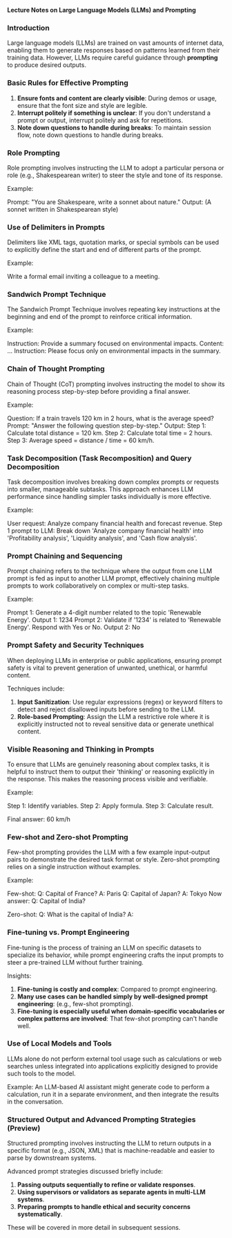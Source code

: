 **Lecture Notes on Large Language Models (LLMs) and Prompting**

### Introduction

Large language models (LLMs) are trained on vast amounts of internet data, enabling them to generate responses based on patterns learned from their training data. However, LLMs require careful guidance through **prompting** to produce desired outputs.

### Basic Rules for Effective Prompting

1. **Ensure fonts and content are clearly visible**: During demos or usage, ensure that the font size and style are legible.
2. **Interrupt politely if something is unclear**: If you don't understand a prompt or output, interrupt politely and ask for repetitions.
3. **Note down questions to handle during breaks**: To maintain session flow, note down questions to handle during breaks.

### Role Prompting

Role prompting involves instructing the LLM to adopt a particular persona or role (e.g., Shakespearean writer) to steer the style and tone of its response.

Example:

Prompt: "You are Shakespeare, write a sonnet about nature."
Output: (A sonnet written in Shakespearean style)

### Use of Delimiters in Prompts

Delimiters like XML tags, quotation marks, or special symbols can be used to explicitly define the start and end of different parts of the prompt.

Example:

<email>
Write a formal email inviting a colleague to a meeting.
</email>

### Sandwich Prompt Technique

The Sandwich Prompt Technique involves repeating key instructions at the beginning and end of the prompt to reinforce critical information.

Example:

Instruction: Provide a summary focused on environmental impacts.
Content: ...
Instruction: Please focus only on environmental impacts in the summary.

### Chain of Thought Prompting

Chain of Thought (CoT) prompting involves instructing the model to show its reasoning process step-by-step before providing a final answer.

Example:

Question: If a train travels 120 km in 2 hours, what is the average speed?
Prompt: "Answer the following question step-by-step."
Output:
Step 1: Calculate total distance = 120 km.
Step 2: Calculate total time = 2 hours.
Step 3: Average speed = distance / time = 60 km/h.

### Task Decomposition (Task Recomposition) and Query Decomposition

Task decomposition involves breaking down complex prompts or requests into smaller, manageable subtasks. This approach enhances LLM performance since handling simpler tasks individually is more effective.

Example:

User request: Analyze company financial health and forecast revenue.
Step 1 prompt to LLM: Break down 'Analyze company financial health' into 'Profitability analysis', 'Liquidity analysis', and 'Cash flow analysis'.

### Prompt Chaining and Sequencing

Prompt chaining refers to the technique where the output from one LLM prompt is fed as input to another LLM prompt, effectively chaining multiple prompts to work collaboratively on complex or multi-step tasks.

Example:

Prompt 1: Generate a 4-digit number related to the topic 'Renewable Energy'.
Output 1: 1234
Prompt 2: Validate if '1234' is related to 'Renewable Energy'. Respond with Yes or No.
Output 2: No

### Prompt Safety and Security Techniques

When deploying LLMs in enterprise or public applications, ensuring prompt safety is vital to prevent generation of unwanted, unethical, or harmful content.

Techniques include:

1. **Input Sanitization**: Use regular expressions (regex) or keyword filters to detect and reject disallowed inputs before sending to the LLM.
2. **Role-based Prompting**: Assign the LLM a restrictive role where it is explicitly instructed not to reveal sensitive data or generate unethical content.

### Visible Reasoning and Thinking in Prompts

To ensure that LLMs are genuinely reasoning about complex tasks, it is helpful to instruct them to output their 'thinking' or reasoning explicitly in the response. This makes the reasoning process visible and verifiable.

Example:

<thinking>
Step 1: Identify variables.
Step 2: Apply formula.
Step 3: Calculate result.
</thinking>

Final answer: 60 km/h

### Few-shot and Zero-shot Prompting

Few-shot prompting provides the LLM with a few example input-output pairs to demonstrate the desired task format or style. Zero-shot prompting relies on a single instruction without examples.

Example:

Few-shot:
Q: Capital of France?
A: Paris
Q: Capital of Japan?
A: Tokyo
Now answer:
Q: Capital of India?

Zero-shot:
Q: What is the capital of India?
A:

### Fine-tuning vs. Prompt Engineering

Fine-tuning is the process of training an LLM on specific datasets to specialize its behavior, while prompt engineering crafts the input prompts to steer a pre-trained LLM without further training.

Insights:

1. **Fine-tuning is costly and complex**: Compared to prompt engineering.
2. **Many use cases can be handled simply by well-designed prompt engineering**: (e.g., few-shot prompting).
3. **Fine-tuning is especially useful when domain-specific vocabularies or complex patterns are involved**: That few-shot prompting can't handle well.

### Use of Local Models and Tools

LLMs alone do not perform external tool usage such as calculations or web searches unless integrated into applications explicitly designed to provide such tools to the model.

Example: An LLM-based AI assistant might generate code to perform a calculation, run it in a separate environment, and then integrate the results in the conversation.

### Structured Output and Advanced Prompting Strategies (Preview)

Structured prompting involves instructing the LLM to return outputs in a specific format (e.g., JSON, XML) that is machine-readable and easier to parse by downstream systems.

Advanced prompt strategies discussed briefly include:

1. **Passing outputs sequentially to refine or validate responses**.
2. **Using supervisors or validators as separate agents in multi-LLM systems**.
3. **Preparing prompts to handle ethical and security concerns systematically**.

These will be covered in more detail in subsequent sessions.